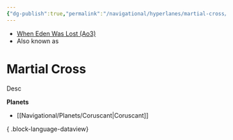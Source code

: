 ```yaml
---
{"dg-publish":true,"permalink":"/navigational/hyperlanes/martial-cross/","tags":["map","hyperlane","unfinished"],"noteIcon":"saber1"}
---
```


- [When Eden Was Lost (Ao3)](https://archiveofourown.org/works/19334440/chapters/45992584)
- Also known as 
# Martial Cross
Desc

**Planets**
- [[Navigational/Planets/Coruscant\|Coruscant]]

{ .block-language-dataview}
